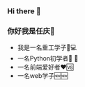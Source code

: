 ### Hi there 👋

<!--
**china-renqing/china-renqing** is a ✨ _special_ ✨ repository because its `README.md` (this file) appears on your GitHub profile.

Here are some ideas to get you started:

- 🔭 I’m currently working on ...
- 🌱 I’m currently learning ...
- 👯 I’m looking to collaborate on ...
- 🤔 I’m looking for help with ...
- 💬 Ask me about ...
- 📫 How to reach me: ...
- 😄 Pronouns: ...
- ⚡ Fun fact: ...
-->
### 你好我是任庆👋
- 我是一名重工学子🏫💻
- 一名Python初学者🤔 🌱
- 一名前端爱好者❤🆚
- 一名web学子🆕🆕

